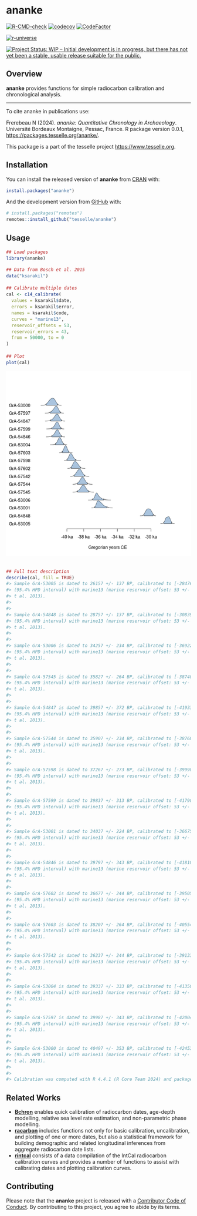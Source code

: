 
<!-- README.md is generated from README.Rmd. Please edit that file -->

# ananke

<!-- badges: start -->

[![R-CMD-check](https://github.com/tesselle/ananke/workflows/R-CMD-check/badge.svg)](https://github.com/tesselle/ananke/actions)
[![codecov](https://codecov.io/gh/tesselle/ananke/branch/main/graph/badge.svg?token=UgoOXsZW86)](https://app.codecov.io/gh/tesselle/ananke)
[![CodeFactor](https://www.codefactor.io/repository/github/tesselle/ananke/badge/main)](https://www.codefactor.io/repository/github/tesselle/ananke/overview/main)

<a href="https://tesselle.r-universe.dev/ananke"
class="pkgdown-devel"><img
src="https://tesselle.r-universe.dev/badges/ananke"
alt="r-universe" /></a>

[![Project Status: WIP – Initial development is in progress, but there
has not yet been a stable, usable release suitable for the
public.](https://www.repostatus.org/badges/latest/wip.svg)](https://www.repostatus.org/#wip)
<!-- badges: end -->

## Overview

**ananke** provides functions for simple radiocarbon calibration and
chronological analysis.

------------------------------------------------------------------------

To cite ananke in publications use:

Frerebeau N (2024). *ananke: Quantitative Chronology in Archaeology*.
Université Bordeaux Montaigne, Pessac, France. R package version 0.0.1,
<https://packages.tesselle.org/ananke/>.

This package is a part of the tesselle project
<https://www.tesselle.org>.

## Installation

You can install the released version of **ananke** from
[CRAN](https://CRAN.R-project.org) with:

``` r
install.packages("ananke")
```

And the development version from [GitHub](https://github.com/) with:

``` r
# install.packages("remotes")
remotes::install_github("tesselle/ananke")
```

## Usage

``` r
## Load packages
library(ananke)
```

``` r
## Data from Bosch et al. 2015
data("ksarakil")

## Calibrate multiple dates
cal <- c14_calibrate(
  values = ksarakil$date,
  errors = ksarakil$error,
  names = ksarakil$code,
  curves = "marine13",
  reservoir_offsets = 53,
  reservoir_errors = 43,
  from = 50000, to = 0
)

## Plot
plot(cal)
```

![](man/figures/README-calibration-1.png)<!-- -->

``` r

## Full text description
describe(cal, fill = TRUE)
#> Sample GrA-53005 is dated to 26157 +/- 137 BP, calibrated to [-28476,-27542] CE 
#> (95.4% HPD interval) with marine13 (marine reservoir offset: 53 +/- 43; Reimer e
#> t al. 2013).
#> 
#> 
#> Sample GrA-54848 is dated to 28757 +/- 137 BP, calibrated to [-30839,-29739] CE 
#> (95.4% HPD interval) with marine13 (marine reservoir offset: 53 +/- 43; Reimer e
#> t al. 2013).
#> 
#> 
#> Sample GrA-53006 is dated to 34257 +/- 234 BP, calibrated to [-36922,-35609] CE 
#> (95.4% HPD interval) with marine13 (marine reservoir offset: 53 +/- 43; Reimer e
#> t al. 2013).
#> 
#> 
#> Sample GrA-57545 is dated to 35827 +/- 264 BP, calibrated to [-38740,-37393] CE 
#> (95.4% HPD interval) with marine13 (marine reservoir offset: 53 +/- 43; Reimer e
#> t al. 2013).
#> 
#> 
#> Sample GrA-54847 is dated to 39857 +/- 372 BP, calibrated to [-41933,-40649] CE 
#> (95.4% HPD interval) with marine13 (marine reservoir offset: 53 +/- 43; Reimer e
#> t al. 2013).
#> 
#> 
#> Sample GrA-57544 is dated to 35907 +/- 234 BP, calibrated to [-38768,-37556] CE 
#> (95.4% HPD interval) with marine13 (marine reservoir offset: 53 +/- 43; Reimer e
#> t al. 2013).
#> 
#> 
#> Sample GrA-57598 is dated to 37267 +/- 273 BP, calibrated to [-39990,-38963] CE 
#> (95.4% HPD interval) with marine13 (marine reservoir offset: 53 +/- 43; Reimer e
#> t al. 2013).
#> 
#> 
#> Sample GrA-57599 is dated to 39837 +/- 313 BP, calibrated to [-41790,-40694] CE 
#> (95.4% HPD interval) with marine13 (marine reservoir offset: 53 +/- 43; Reimer e
#> t al. 2013).
#> 
#> 
#> Sample GrA-53001 is dated to 34037 +/- 224 BP, calibrated to [-36675,-35233] CE 
#> (95.4% HPD interval) with marine13 (marine reservoir offset: 53 +/- 43; Reimer e
#> t al. 2013).
#> 
#> 
#> Sample GrA-54846 is dated to 39797 +/- 343 BP, calibrated to [-41810,-40639] CE 
#> (95.4% HPD interval) with marine13 (marine reservoir offset: 53 +/- 43; Reimer e
#> t al. 2013).
#> 
#> 
#> Sample GrA-57602 is dated to 36677 +/- 244 BP, calibrated to [-39505,-38379] CE 
#> (95.4% HPD interval) with marine13 (marine reservoir offset: 53 +/- 43; Reimer e
#> t al. 2013).
#> 
#> 
#> Sample GrA-57603 is dated to 38207 +/- 264 BP, calibrated to [-40554,-39758] CE 
#> (95.4% HPD interval) with marine13 (marine reservoir offset: 53 +/- 43; Reimer e
#> t al. 2013).
#> 
#> 
#> Sample GrA-57542 is dated to 36237 +/- 244 BP, calibrated to [-39133,-37913] CE 
#> (95.4% HPD interval) with marine13 (marine reservoir offset: 53 +/- 43; Reimer e
#> t al. 2013).
#> 
#> 
#> Sample GrA-53004 is dated to 39337 +/- 333 BP, calibrated to [-41350,-40380] CE 
#> (95.4% HPD interval) with marine13 (marine reservoir offset: 53 +/- 43; Reimer e
#> t al. 2013).
#> 
#> 
#> Sample GrA-57597 is dated to 39987 +/- 343 BP, calibrated to [-42004,-40765] CE 
#> (95.4% HPD interval) with marine13 (marine reservoir offset: 53 +/- 43; Reimer e
#> t al. 2013).
#> 
#> 
#> Sample GrA-53000 is dated to 40497 +/- 353 BP, calibrated to [-42453,-41109] CE 
#> (95.4% HPD interval) with marine13 (marine reservoir offset: 53 +/- 43; Reimer e
#> t al. 2013).
#> 
#> 
#> Calibration was computed with R 4.4.1 (R Core Team 2024) and package ananke 0.0.1 (Frerebeau 2024).
```

## Related Works

- [**Bchron**](https://github.com/andrewcparnell/Bchron) enables quick
  calibration of radiocarbon dates, age-depth modelling, relative sea
  level rate estimation, and non-parametric phase modelling.
- [**racarbon**](https://github.com/ahb108/rcarbon) includes functions
  not only for basic calibration, uncalibration, and plotting of one or
  more dates, but also a statistical framework for building demographic
  and related longitudinal inferences from aggregate radiocarbon date
  lists.
- [**rintcal**](https://github.com/Maarten14C/rintcal) consists of a
  data compilation of the IntCal radiocarbon calibration curves and
  provides a number of functions to assist with calibrating dates and
  plotting calibration curves.

## Contributing

Please note that the **ananke** project is released with a [Contributor
Code of Conduct](https://www.tesselle.org/conduct.html). By contributing
to this project, you agree to abide by its terms.
